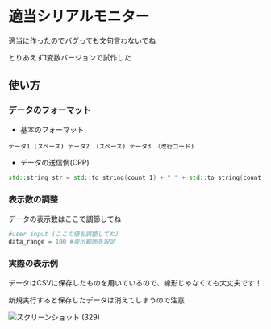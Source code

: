 # 適当シリアルモニター

適当に作ったのでバグっても文句言わないでね

とりあえず1変数バージョンで試作した

## 使い方

### データのフォーマット

- 基本のフォーマット
```
データ1 (スペース) データ2 （スペース) データ3 （改行コード)
```

- データの送信例(CPP)

```cpp
std::string str = std::to_string(count_1) + " " + std::to_string(count_2) + " " +std::to_string(count_3) + "\n";
```

### 表示数の調整

データの表示数はここで調節してね

```py
#user input (ここの値を調整してね)
data_range = 100 #表示範囲を設定
```

### 実際の表示例

データはCSVに保存したものを用いているので、線形じゃなくても大丈夫です！

新規実行すると保存したデータは消えてしまうので注意

![スクリーンショット (329)](https://github.com/user-attachments/assets/c8cec5a3-a51e-43d2-afcc-bafe3b17cc4b)
